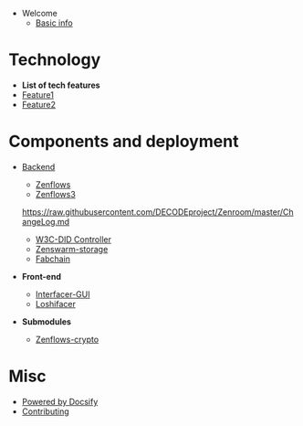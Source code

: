  - Welcome
   - [Basic info](/general/start.md "The Basic info")

# Technology  
 - **List of tech features**
  - [Feature1](https://github.com/LedgerProject/Anastasis)
  - [Feature2](https://github.com/LedgerProject/e_privacycentralapp)

# Components and deployment 
  - [Backend](/pages/backend.md)
    - [Zenflows](https://github.com/dyne/zenflows#readme)
	- [Zenflows3](https://raw.githubusercontent.com/dyne/zenflows/master/README.md ':include :type=markdown')
	
	https://raw.githubusercontent.com/DECODEproject/Zenroom/master/ChangeLog.md
	- [W3C-DID Controller](https://new.dyne.org/W3C-DID/#/)
	- [Zenswarm-storage](https://github.com/dyne/zenswarm-storage#readme)
	- [Fabchain](https://github.com/dyne/fabchain#readme)
  - **Front-end**
    - [Interfacer-GUI](https://github.com/dyne/interfacer-gui#readme)
	- [Loshifacer](https://github.com/dyne/loshifacer#readme)
  - **Submodules**
    - [Zenflows-crypto](https://github.com/dyne/zenflows-crypto#readme)
	


# Misc
 - [Powered by Docsify](https://docsify.js.org/)
 - [Contributing](/general/contributing.md)


<!--- Comments here --->